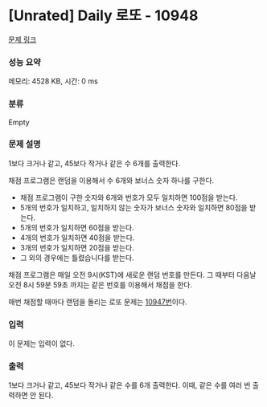 # [Unrated] Daily 로또 - 10948 

[문제 링크](https://www.acmicpc.net/problem/10948) 

### 성능 요약

메모리: 4528 KB, 시간: 0 ms

### 분류

Empty

### 문제 설명

<p>1보다 크거나 같고, 45보다 작거나 같은 수 6개를 출력한다.</p>

<p>채점 프로그램은 랜덤을 이용해서 수 6개와 보너스 숫자 하나를 구한다.</p>

<ul>
	<li>채점 프로그램이 구한 숫자와 6개와 번호가 모두 일치하면 100점을 받는다.</li>
	<li>5개의 번호가 일치하고, 일치하지 않는 숫자가 보너스 숫자와 일치하면 80점을 받는다.</li>
	<li>5개의 번호가 일치하면 60점을 받는다.</li>
	<li>4개의 번호가 일치하면 40점을 받는다.</li>
	<li>3개의 번호가 일치하면 20점을 받는다.</li>
	<li>그 외의 경우에는 틀렸습니다를 받는다.</li>
</ul>

<p>채점 프로그램은 매일 오전 9시(KST)에 새로운 랜덤 번호를 만든다. 그 때부터 다음날 오전 8시 59분 59초 까지는 같은 번호를 이용해서 채점을 한다.</p>

<p>매번 채점할 때마다 랜덤을 돌리는 로또 문제는 <a href="https://www.acmicpc.net/problem/10947">10947번</a>이다.</p>

### 입력 

 <p>이 문제는 입력이 없다.</p>

### 출력 

 <p>1보다 크거나 같고, 45보다 작거나 같은 수를 6개 출력한다. 이때, 같은 수를 여러 번 출력하면 안 된다.</p>

